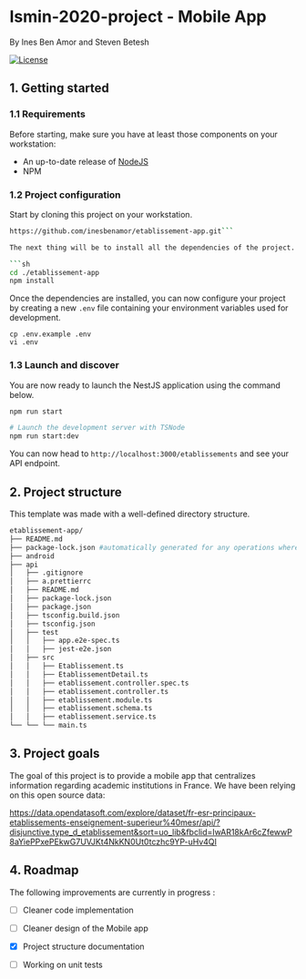 # Ismin-2020-project - Mobile App
By Ines Ben Amor and Steven Betesh

[![License](https://img.shields.io/github/license/saluki/nestjs-template.svg)](https://github.com/saluki/nestjs-template/blob/master/LICENSE)


## 1. Getting started

### 1.1 Requirements

Before starting, make sure you have at least those components on your workstation:

- An up-to-date release of [NodeJS](https://nodejs.org/)
- NPM
 
### 1.2 Project configuration

Start by cloning this project on your workstation.

``` sh
https://github.com/inesbenamor/etablissement-app.git```

The next thing will be to install all the dependencies of the project.

```sh
cd ./etablissement-app
npm install
```

Once the dependencies are installed, you can now configure your project by creating a new `.env` file containing your environment variables used for development.

```
cp .env.example .env
vi .env
```

### 1.3 Launch and discover

You are now ready to launch the NestJS application using the command below.

```sh
npm run start

# Launch the development server with TSNode
npm run start:dev
```

You can now head to `http://localhost:3000/etablissements` and see your API endpoint. 

## 2. Project structure

This template was made with a well-defined directory structure.

```sh
etablissement-app/
├── README.md
├── package-lock.json #automatically generated for any operations where npm modifies either the node_modules tree, or package.json
├── android
├── api
│   ├── .gitignore
│   ├── a.prettierrc
│   ├── README.md
│   ├── package-lock.json
│   ├── package.json
│   ├── tsconfig.build.json
│   ├── tsconfig.json
│   ├── test
│   │   ├── app.e2e-spec.ts
│   │   ├── jest-e2e.json
│   ├── src
│   │   ├── Etablissement.ts
│   │   ├── EtablissementDetail.ts
│   │   ├── etablissement.controller.spec.ts
│   │   ├── etablissement.controller.ts
│   │   ├── etablissement.module.ts
│   │   ├── etablissement.schema.ts
│   │   ├── etablissement.service.ts
└── └── └── main.ts
```
## 3. Project goals

The goal of this project is to provide a mobile app that centralizes information regarding academic institutions in France.
We have been relying on this open source data:

https://data.opendatasoft.com/explore/dataset/fr-esr-principaux-etablissements-enseignement-superieur%40mesr/api/?disjunctive.type_d_etablissement&sort=uo_lib&fbclid=IwAR18kAr6cZfewwP8aYiePPxePEkwG7UVJKt4NkKN0Ut0tczhc9YP-uHv4QI 

## 4. Roadmap

The following improvements are currently in progress : 

- [ ] Cleaner code implementation
- [ ] Cleaner design of the Mobile app
- [x] Project structure documentation
- [ ] Working on unit tests

